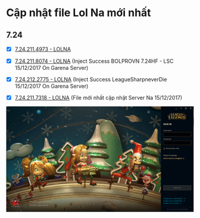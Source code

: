 # Cập nhật file Lol Na mới nhất

## 7.24

- [x] [7.24.211.4973 - LOLNA](https://raw.githubusercontent.com/IoT-VN/League-of-Legends/master/7.24/7.24.211.4973/League%20of%20Legends.exe)

- [x] [7.24.211.8074 - LOLNA](https://raw.githubusercontent.com/IoT-VN/League-of-Legends/master/7.24/7.24.211.8074/League%20of%20Legends.exe) (Inject Success BOLPROVN 7.24HF - LSC 15/12/2017 On Garena Server)

- [x] [7.24.212.2775 - LOLNA](https://raw.githubusercontent.com/IoT-VN/League-of-Legends/master/7.24/7.24.212.2775/League%20of%20Legends.exe) (Inject Success LeagueSharpneverDie 15/12/2017 On Garena Server)

- [x] [7.24.211.7318 - LOLNA](https://raw.githubusercontent.com/IoT-VN/League-of-Legends/master/7.24/7.24.211.7318/League%20of%20Legends.exe) (File mới nhất cập nhật Server Na 15/12/2017)

![alt text](https://raw.githubusercontent.com/IoT-VN/League-of-Legends/master/League%20of%20Legends.png)





